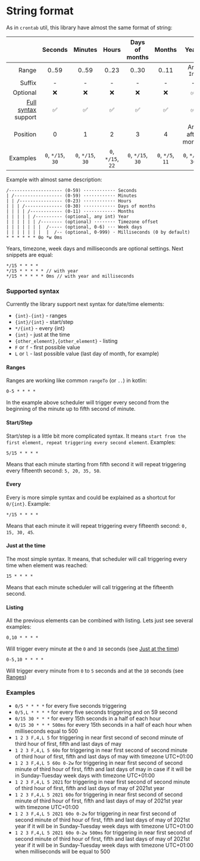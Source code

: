 # String format

As in `crontab` util, this library have almost the same format of string:

|  | Seconds | Minutes | Hours | Days of months | Months | Years | Timezone Offset | Week days | Milliseconds |
| --: | :-: | :-: | :-: | :-: | :-: | :-: | :-: | :-: | :-: |
| Range | 0..59 | 0..59 | 0..23 | 0..30 | 0..11 | Any `Int` | Any `Int` | 0..6 | 0..999 |
| Suffix | - | - | - | - | - | - | `o` | `w` | `ms` |
| Optional | ❌ | ❌ | ❌ | ❌ | ❌ | ✅ | ✅ | ✅ | ✅ |
| [Full syntax](#bkmrk-supported-syntax) support | ✅ | ✅ | ✅ | ✅ | ✅ | ✅ | ❌ | ✅ | ✅ |
| Position | 0 | 1 | 2 | 3 | 4 | Any after months | Any after months | Any after months | Any after months |
| Examples | `0`, `*/15`, `30` | `0`, `*/15`, `30` | `0`, `*/15`, `22` | `0`, `*/15`, `30` | `0`, `*/5`, `11` | `0`, `*/15`, `30` | `60o` (UTC+1) | `0w`, `*/2w`, `4w` | `0ms`, `*/150ms`, `300ms` |

Example with almost same description:

```
/-------------------- (0-59) ············ Seconds
| /------------------ (0-59) ············ Minutes
| | /---------------- (0-23) ············ Hours
| | | /-------------- (0-30) ············ Days of months
| | | | /------------ (0-11) ············ Months
| | | | | /---------- (optional, any int) Year
| | | | | | /-------- (optional) ········ Timezone offset
| | | | | | |  /----- (optional, 0-6) ··· Week days
| | | | | | |  |  /-- (optional, 0-999) · Milliseconds (0 by default)
* * * * * * 0o *w 0ms
```

Years, timezone, week days and milliseconds are optional settings. Next snippets are equal:

```
*/15 * * * *
*/15 * * * * * // with year
*/15 * * * * * 0ms // with year and milliseconds
```

### Supported syntax

Currently the library support next syntax for date/time elements:

* `{int}-{int}` - ranges
* `{int}/{int}` - start/step
* `*/{int}` - every {int}
* `{int}` - just at the time
* `{other_element},{other_element}` - listing
* `F` or `f` - first possible value
* `L` or `l` - last possible value (last day of month, for example)

#### Ranges

Ranges are working like common `rangeTo` (or `..`) in kotlin:

```
0-5 * * * *
```

In the example above scheduler will trigger every second from the beginning of the minute up to fifth second of minute.

#### Start/Step

Start/step is a little bit more complicated syntax. It means `start from the first element, repeat triggering every second element`. Examples:

```
5/15 * * * *
```

Means that each minute starting from fifth second it will repeat triggering every fifteenth second: `5, 20, 35, 50`.

#### Every

Every is more simple syntax and could be explained as a shortcut for `0/{int}`. Example:

```
*/15 * * * *
```

Means that each minute it will repeat triggering every fifteenth second: `0, 15, 30, 45`.

#### Just at the time

The most simple syntax. It means, that scheduler will call triggering every time when element was reached:

```
15 * * * *
```

Means that each minute scheduler will call triggering at the fifteenth second.

#### Listing

All the previous elements can be combined with listing. Lets just see several examples:

```
0,10 * * * *
```

Will trigger every minute at the `0` and `10` seconds (see [Just at the time](#just-at-the-time))

```
0-5,10 * * * *
```

Will trigger every minute from `0` to `5` seconds and at the `10` seconds (see [Ranges](#ranges))

### Examples

* `0/5 * * * *` for every five seconds triggering
* `0/5,L * * * *` for every five seconds triggering and on 59 second
* `0/15 30 * * *` for every 15th seconds in a half of each hour
* `0/15 30 * * * 500ms` for every 15th seconds in a half of each hour when milliseconds equal to 500
* `1 2 3 F,4,L 5` for triggering in near first second of second minute of third hour of first, fifth and last days of may
* `1 2 3 F,4,L 5 60o` for triggering in near first second of second minute of third hour of first, fifth and last days of may with timezone UTC+01:00
* `1 2 3 F,4,L 5 60o 0-2w` for triggering in near first second of second minute of third hour of first, fifth and last days of may in case if it will be in Sunday-Tuesday week days with timezone UTC+01:00
* `1 2 3 F,4,L 5 2021` for triggering in near first second of second minute of third hour of first, fifth and last days of may of 2021st year
* `1 2 3 F,4,L 5 2021 60o` for triggering in near first second of second minute of third hour of first, fifth and last days of may of 2021st year with timezone UTC+01:00
* `1 2 3 F,4,L 5 2021 60o 0-2w` for triggering in near first second of second minute of third hour of first, fifth and last days of may of 2021st year if it will be in Sunday-Tuesday week days with timezone UTC+01:00
* `1 2 3 F,4,L 5 2021 60o 0-2w 500ms` for triggering in near first second of second minute of third hour of first, fifth and last days of may of 2021st year if it will be in Sunday-Tuesday week days with timezone UTC+01:00 when milliseconds will be equal to 500